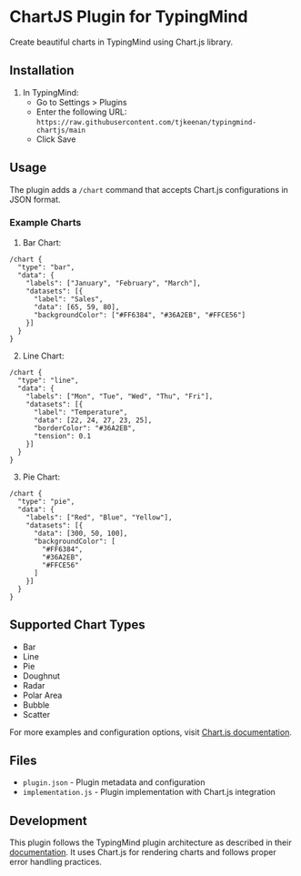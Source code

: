 # ChartJS Plugin for TypingMind

Create beautiful charts in TypingMind using Chart.js library.

## Installation

1. In TypingMind:
   - Go to Settings > Plugins
   - Enter the following URL: `https://raw.githubusercontent.com/tjkeenan/typingmind-chartjs/main`
   - Click Save

## Usage

The plugin adds a `/chart` command that accepts Chart.js configurations in JSON format.

### Example Charts

1. Bar Chart:
```
/chart {
  "type": "bar",
  "data": {
    "labels": ["January", "February", "March"],
    "datasets": [{
      "label": "Sales",
      "data": [65, 59, 80],
      "backgroundColor": ["#FF6384", "#36A2EB", "#FFCE56"]
    }]
  }
}
```

2. Line Chart:
```
/chart {
  "type": "line",
  "data": {
    "labels": ["Mon", "Tue", "Wed", "Thu", "Fri"],
    "datasets": [{
      "label": "Temperature",
      "data": [22, 24, 27, 23, 25],
      "borderColor": "#36A2EB",
      "tension": 0.1
    }]
  }
}
```

3. Pie Chart:
```
/chart {
  "type": "pie",
  "data": {
    "labels": ["Red", "Blue", "Yellow"],
    "datasets": [{
      "data": [300, 50, 100],
      "backgroundColor": [
        "#FF6384",
        "#36A2EB",
        "#FFCE56"
      ]
    }]
  }
}
```

## Supported Chart Types

- Bar
- Line
- Pie
- Doughnut
- Radar
- Polar Area
- Bubble
- Scatter

For more examples and configuration options, visit [Chart.js documentation](https://www.chartjs.org/docs/latest/samples/).

## Files

- `plugin.json` - Plugin metadata and configuration
- `implementation.js` - Plugin implementation with Chart.js integration

## Development

This plugin follows the TypingMind plugin architecture as described in their [documentation](https://docs.typingmind.com/plugins/build-a-typingmind-plugin). It uses Chart.js for rendering charts and follows proper error handling practices.